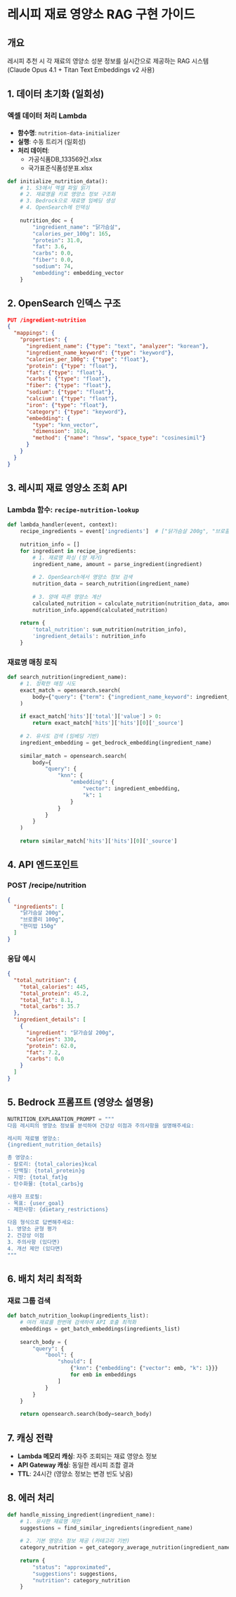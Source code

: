# 레시피 재료 영양소 RAG 구현 가이드

## 개요
레시피 추천 시 각 재료의 영양소 성분 정보를 실시간으로 제공하는 RAG 시스템 (Claude Opus 4.1 + Titan Text Embeddings v2 사용)

## 1. 데이터 초기화 (일회성)

### 엑셀 데이터 처리 Lambda
- **함수명**: `nutrition-data-initializer`
- **실행**: 수동 트리거 (일회성)
- **처리 데이터**:
  - 가공식품DB_133569건.xlsx
  - 국가표준식품성분표.xlsx

```python
def initialize_nutrition_data():
    # 1. S3에서 엑셀 파일 읽기
    # 2. 재료명을 키로 영양소 정보 구조화
    # 3. Bedrock으로 재료명 임베딩 생성
    # 4. OpenSearch에 인덱싱
    
    nutrition_doc = {
        "ingredient_name": "닭가슴살",
        "calories_per_100g": 165,
        "protein": 31.0,
        "fat": 3.6,
        "carbs": 0.0,
        "fiber": 0.0,
        "sodium": 74,
        "embedding": embedding_vector
    }
```

## 2. OpenSearch 인덱스 구조

```json
PUT /ingredient-nutrition
{
  "mappings": {
    "properties": {
      "ingredient_name": {"type": "text", "analyzer": "korean"},
      "ingredient_name_keyword": {"type": "keyword"},
      "calories_per_100g": {"type": "float"},
      "protein": {"type": "float"},
      "fat": {"type": "float"},
      "carbs": {"type": "float"},
      "fiber": {"type": "float"},
      "sodium": {"type": "float"},
      "calcium": {"type": "float"},
      "iron": {"type": "float"},
      "category": {"type": "keyword"},
      "embedding": {
        "type": "knn_vector",
        "dimension": 1024,
        "method": {"name": "hnsw", "space_type": "cosinesimil"}
      }
    }
  }
}
```

## 3. 레시피 재료 영양소 조회 API

### Lambda 함수: `recipe-nutrition-lookup`

```python
def lambda_handler(event, context):
    recipe_ingredients = event['ingredients']  # ["닭가슴살 200g", "브로콜리 100g"]
    
    nutrition_info = []
    for ingredient in recipe_ingredients:
        # 1. 재료명 파싱 (양 제거)
        ingredient_name, amount = parse_ingredient(ingredient)
        
        # 2. OpenSearch에서 영양소 정보 검색
        nutrition_data = search_nutrition(ingredient_name)
        
        # 3. 양에 따른 영양소 계산
        calculated_nutrition = calculate_nutrition(nutrition_data, amount)
        nutrition_info.append(calculated_nutrition)
    
    return {
        'total_nutrition': sum_nutrition(nutrition_info),
        'ingredient_details': nutrition_info
    }
```

### 재료명 매칭 로직

```python
def search_nutrition(ingredient_name):
    # 1. 정확한 매칭 시도
    exact_match = opensearch.search(
        body={"query": {"term": {"ingredient_name_keyword": ingredient_name}}}
    )
    
    if exact_match['hits']['total']['value'] > 0:
        return exact_match['hits']['hits'][0]['_source']
    
    # 2. 유사도 검색 (임베딩 기반)
    ingredient_embedding = get_bedrock_embedding(ingredient_name)
    
    similar_match = opensearch.search(
        body={
            "query": {
                "knn": {
                    "embedding": {
                        "vector": ingredient_embedding,
                        "k": 1
                    }
                }
            }
        }
    )
    
    return similar_match['hits']['hits'][0]['_source']
```

## 4. API 엔드포인트

### POST /recipe/nutrition
```json
{
  "ingredients": [
    "닭가슴살 200g",
    "브로콜리 100g", 
    "현미밥 150g"
  ]
}
```

### 응답 예시
```json
{
  "total_nutrition": {
    "total_calories": 445,
    "total_protein": 45.2,
    "total_fat": 8.1,
    "total_carbs": 35.7
  },
  "ingredient_details": [
    {
      "ingredient": "닭가슴살 200g",
      "calories": 330,
      "protein": 62.0,
      "fat": 7.2,
      "carbs": 0.0
    }
  ]
}
```

## 5. Bedrock 프롬프트 (영양소 설명용)

```python
NUTRITION_EXPLANATION_PROMPT = """
다음 레시피의 영양소 정보를 분석하여 건강상 이점과 주의사항을 설명해주세요:

레시피 재료별 영양소:
{ingredient_nutrition_details}

총 영양소:
- 칼로리: {total_calories}kcal
- 단백질: {total_protein}g
- 지방: {total_fat}g  
- 탄수화물: {total_carbs}g

사용자 프로필:
- 목표: {user_goal}
- 제한사항: {dietary_restrictions}

다음 형식으로 답변해주세요:
1. 영양소 균형 평가
2. 건강상 이점
3. 주의사항 (있다면)
4. 개선 제안 (있다면)
"""
```

## 6. 배치 처리 최적화

### 재료 그룹 검색
```python
def batch_nutrition_lookup(ingredients_list):
    # 여러 재료를 한번에 검색하여 API 호출 최적화
    embeddings = get_batch_embeddings(ingredients_list)
    
    search_body = {
        "query": {
            "bool": {
                "should": [
                    {"knn": {"embedding": {"vector": emb, "k": 1}}}
                    for emb in embeddings
                ]
            }
        }
    }
    
    return opensearch.search(body=search_body)
```

## 7. 캐싱 전략

- **Lambda 메모리 캐싱**: 자주 조회되는 재료 영양소 정보
- **API Gateway 캐싱**: 동일한 레시피 조합 결과
- **TTL**: 24시간 (영양소 정보는 변경 빈도 낮음)

## 8. 에러 처리

```python
def handle_missing_ingredient(ingredient_name):
    # 1. 유사한 재료명 제안
    suggestions = find_similar_ingredients(ingredient_name)
    
    # 2. 기본 영양소 정보 제공 (카테고리 기반)
    category_nutrition = get_category_average_nutrition(ingredient_name)
    
    return {
        "status": "approximated",
        "suggestions": suggestions,
        "nutrition": category_nutrition
    }
```
